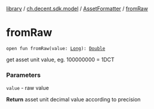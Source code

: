 [library](../../index.md) / [ch.decent.sdk.model](../index.md) / [AssetFormatter](index.md) / [fromRaw](./from-raw.md)

# fromRaw

`open fun fromRaw(value: `[`Long`](https://kotlinlang.org/api/latest/jvm/stdlib/kotlin/-long/index.html)`): `[`Double`](https://kotlinlang.org/api/latest/jvm/stdlib/kotlin/-double/index.html)

get asset unit value, eg. 100000000 = 1DCT

### Parameters

`value` - raw value

**Return**
asset unit decimal value according to precision

